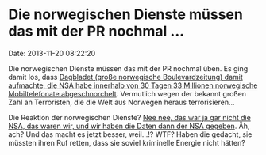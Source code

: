 Die norwegischen Dienste müssen das mit der PR nochmal \...
===========================================================

Date: 2013-11-20 08:22:20

Die norwegischen Dienste müssen das mit der PR nochmal üben. Es ging
damit los, dass [Dagbladet (große norwegische Boulevardzeitung) damit
aufmachte, die NSA habe innerhalb von 30 Tagen 33 Millionen norwegische
Mobiltelefonate
abgeschnorchelt](http://www.dagbladet.no/2013/11/19/nyheter/pluss/samfunn/politikk/utenriks/30383890/).
Vermutlich wegen der bekannt großen Zahl an Terroristen, die die Welt
aus Norwegen heraus terrorisieren\...

Die Reaktion der norwegischen Dienste? [Nee nee, das war ja gar nicht
die NSA, das waren wir, und wir haben die Daten dann der NSA
gegeben](http://rt.com/news/norway-nsa-snowden-spying-us-965/). Äh, ach?
Und das macht es jetzt besser, weil\...!? WTF? Haben die gedacht, sie
müssten ihren Ruf retten, dass sie soviel kriminelle Energie nicht
hätten?
